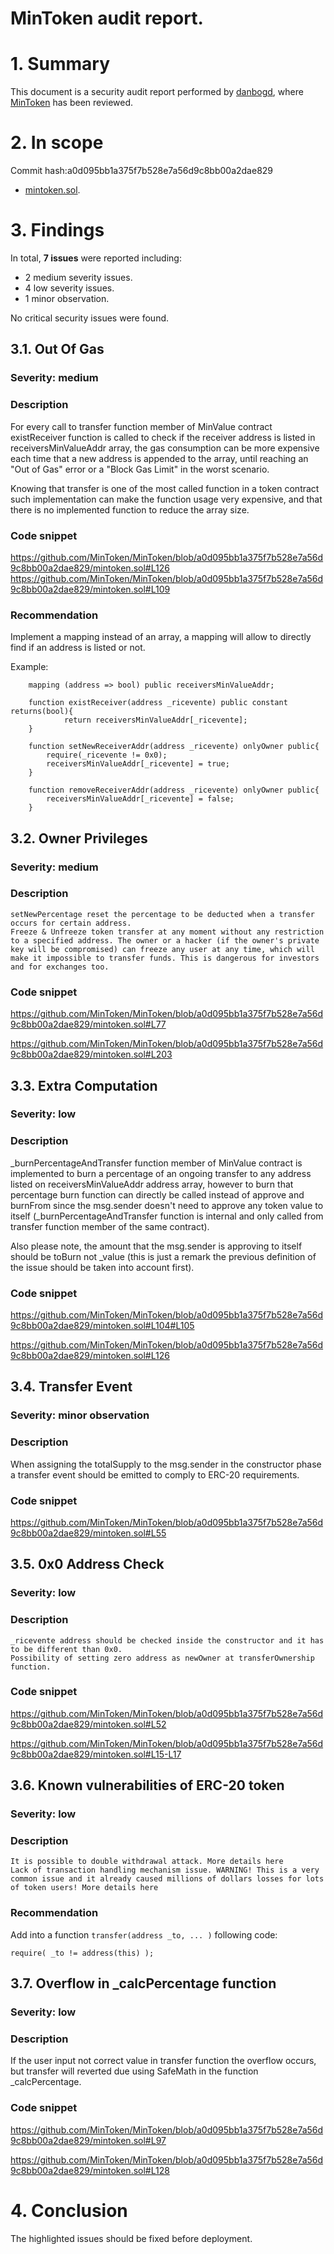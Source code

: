 
# MinToken audit report.

# 1. Summary

This document is a security audit report performed by [danbogd](https://github.com/danbogd), where [MinToken](https://github.com/MinToken/MinToken/blob/master/mintoken.sol) has been reviewed.

# 2. In scope

Commit hash:a0d095bb1a375f7b528e7a56d9c8bb00a2dae829
- [mintoken.sol](https://github.com/MinToken/MinToken/blob/master/).


# 3. Findings

In total, **7 issues** were reported including:

 - 2 medium severity issues.
 - 4 low severity issues.
 - 1 minor observation.


No critical security issues were found.

## 3.1. Out Of Gas

### Severity: medium

### Description

For every call to transfer function member of MinValue contract existReceiver function is called to check if the receiver address is listed in receiversMinValueAddr array, the gas consumption can be more expensive each time that a new address is appended to the array, until reaching an "Out of Gas" error or a "Block Gas Limit" in the worst scenario.

Knowing that transfer is one of the most called function in a token contract such implementation can make the function usage very expensive, and that there is no implemented function to reduce the array size.

### Code snippet


https://github.com/MinToken/MinToken/blob/a0d095bb1a375f7b528e7a56d9c8bb00a2dae829/mintoken.sol#L126
https://github.com/MinToken/MinToken/blob/a0d095bb1a375f7b528e7a56d9c8bb00a2dae829/mintoken.sol#L109

### Recommendation

Implement a mapping instead of an array, a mapping will allow to directly find if an address is listed or not.

Example:
```solidity
    mapping (address => bool) public receiversMinValueAddr;

    function existReceiver(address _ricevente) public constant returns(bool){
            return receiversMinValueAddr[_ricevente];
    }
    
    function setNewReceiverAddr(address _ricevente) onlyOwner public{
        require(_ricevente != 0x0);
    	receiversMinValueAddr[_ricevente] = true;
    }
    
    function removeReceiverAddr(address _ricevente) onlyOwner public{
        receiversMinValueAddr[_ricevente] = false;
    }
```

## 3.2. Owner Privileges

### Severity: medium

### Description


    setNewPercentage reset the percentage to be deducted when a transfer occurs for certain address.
    Freeze & Unfreeze token transfer at any moment without any restriction to a specified address. The owner or a hacker (if the owner's private key will be compromised) can freeze any user at any time, which will make it impossible to transfer funds. This is dangerous for investors and for exchanges too.

### Code snippet

https://github.com/MinToken/MinToken/blob/a0d095bb1a375f7b528e7a56d9c8bb00a2dae829/mintoken.sol#L77

https://github.com/MinToken/MinToken/blob/a0d095bb1a375f7b528e7a56d9c8bb00a2dae829/mintoken.sol#L203

## 3.3. Extra Computation

### Severity: low

### Description

_burnPercentageAndTransfer function member of MinValue contract is implemented to burn a percentage of an ongoing transfer to any address listed on receiversMinValueAddr address array, however to burn that percentage burn function can directly be called instead of approve and burnFrom since the msg.sender doesn't need to approve any token value to itself (_burnPercentageAndTransfer function is internal and only called from transfer function member of the same contract).

Also please note, the amount that the msg.sender is approving to itself should be toBurn not _value (this is just a remark the previous definition of the issue should be taken into account first).

### Code snippet

https://github.com/MinToken/MinToken/blob/a0d095bb1a375f7b528e7a56d9c8bb00a2dae829/mintoken.sol#L104#L105

https://github.com/MinToken/MinToken/blob/a0d095bb1a375f7b528e7a56d9c8bb00a2dae829/mintoken.sol#L126

## 3.4. Transfer Event

### Severity: minor observation

### Description

When assigning the totalSupply to the msg.sender in the constructor phase a transfer event should be emitted to comply to ERC-20 requirements.

### Code snippet

https://github.com/MinToken/MinToken/blob/a0d095bb1a375f7b528e7a56d9c8bb00a2dae829/mintoken.sol#L55

## 3.5. 0x0 Address Check

### Severity: low

### Description

    _ricevente address should be checked inside the constructor and it has to be different than 0x0.
    Possibility of setting zero address as newOwner at transferOwnership function.

### Code snippet

https://github.com/MinToken/MinToken/blob/a0d095bb1a375f7b528e7a56d9c8bb00a2dae829/mintoken.sol#L52

https://github.com/MinToken/MinToken/blob/a0d095bb1a375f7b528e7a56d9c8bb00a2dae829/mintoken.sol#L15-L17

## 3.6. Known vulnerabilities of ERC-20 token

### Severity: low

### Description

    It is possible to double withdrawal attack. More details here
    Lack of transaction handling mechanism issue. WARNING! This is a very common issue and it already caused millions of dollars losses for lots of token users! More details here

### Recommendation

Add into a function `transfer(address _to, ... )` following code:

```solidity
require( _to != address(this) );

```

## 3.7. Overflow in _calcPercentage function

### Severity: low

### Description

If the user input not correct value in transfer function the overflow occurs, but transfer will reverted due using SafeMath in the function _calcPercentage.

### Code snippet

https://github.com/MinToken/MinToken/blob/a0d095bb1a375f7b528e7a56d9c8bb00a2dae829/mintoken.sol#L97

https://github.com/MinToken/MinToken/blob/a0d095bb1a375f7b528e7a56d9c8bb00a2dae829/mintoken.sol#L128

# 4. Conclusion

The highlighted issues should be fixed before deployment.


